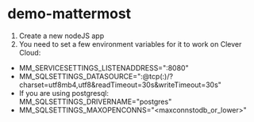 # demo-mattermost
1. Create a new nodeJS app
2. You need to set a few environment variables for it to work on Clever Cloud:
 - MM_SERVICESETTINGS_LISTENADDRESS=":8080"
 - MM_SQLSETTINGS_DATASOURCE="<username>:<password>@tcp(<host>:<port>)/<dbname>?charset=utf8mb4,utf8&readTimeout=30s&writeTimeout=30s"
 - If you are using postgresql: MM_SQLSETTINGS_DRIVERNAME="postgres"
 - MM_SQLSETTINGS_MAXOPENCONNS="<maxconnstodb_or_lower>"
